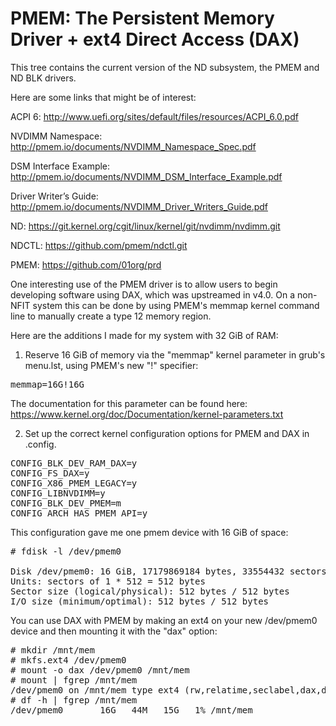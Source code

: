 PMEM: The Persistent Memory Driver + ext4 Direct Access (DAX)
=========================================================

This tree contains the current version of the ND subsystem, the PMEM and ND BLK
drivers.  

Here are some links that might be of interest:

ACPI 6: http://www.uefi.org/sites/default/files/resources/ACPI_6.0.pdf

NVDIMM Namespace: http://pmem.io/documents/NVDIMM_Namespace_Spec.pdf

DSM Interface Example: http://pmem.io/documents/NVDIMM_DSM_Interface_Example.pdf

Driver Writer’s Guide: http://pmem.io/documents/NVDIMM_Driver_Writers_Guide.pdf

ND: https://git.kernel.org/cgit/linux/kernel/git/nvdimm/nvdimm.git

NDCTL: https://github.com/pmem/ndctl.git

PMEM: https://github.com/01org/prd

One interesting use of the PMEM driver is to allow users to begin developing
software using DAX, which was upstreamed in v4.0.  On a non-NFIT system this
can be done by using PMEM's memmap kernel command line to manually create a
type 12 memory region.

Here are the additions I made for my system with 32 GiB of RAM:

1) Reserve 16 GiB of memory via the "memmap" kernel parameter in grub's
menu.lst, using PMEM's new "!" specifier:

<pre>
memmap=16G!16G
</pre>

The documentation for this parameter can be found here:
https://www.kernel.org/doc/Documentation/kernel-parameters.txt

2) Set up the correct kernel configuration options for PMEM and DAX in .config.

<pre>
CONFIG_BLK_DEV_RAM_DAX=y
CONFIG_FS_DAX=y
CONFIG_X86_PMEM_LEGACY=y
CONFIG_LIBNVDIMM=y
CONFIG_BLK_DEV_PMEM=m
CONFIG_ARCH_HAS_PMEM_API=y
</pre>

This configuration gave me one pmem device with 16 GiB of space:

<pre>
# fdisk -l /dev/pmem0

Disk /dev/pmem0: 16 GiB, 17179869184 bytes, 33554432 sectors
Units: sectors of 1 * 512 = 512 bytes
Sector size (logical/physical): 512 bytes / 512 bytes
I/O size (minimum/optimal): 512 bytes / 512 bytes
</pre>

You can use DAX with PMEM by making an ext4 on your new /dev/pmem0 device
and then mounting it with the "dax" option:

<pre>
# mkdir /mnt/mem
# mkfs.ext4 /dev/pmem0
# mount -o dax /dev/pmem0 /mnt/mem
# mount | fgrep /mnt/mem
/dev/pmem0 on /mnt/mem type ext4 (rw,relatime,seclabel,dax,data=ordered)
# df -h | fgrep /mnt/mem
/dev/pmem0       16G   44M   15G   1% /mnt/mem
</pre>
